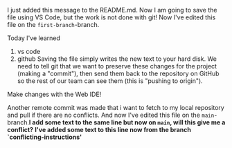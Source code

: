 I just added this message to the README.md. Now I am going to save the file using VS Code, but the work is not done with git! Now I've edited this file on the `first-branch`-branch.

Today I've learned 
1. vs code
2.  github
Saving the file simply writes the new text to your hard disk. We need to tell git that we want to preserve these changes for the project (making a
"commit"), then send them
back to the repository on GitHub so the rest of our team can see them (this is "pushing to origin").

Make changes with the Web IDE!

Another remote commit was made that i want to fetch to my local repository and pull if there are no conflicts. And now I've edited this file on the `main`-branch.**I add some text to the same line but now on `main`, will this give me a conflict?**
**I've added some text to this line now from the branch `conflicting-instructions'**
